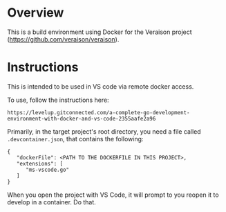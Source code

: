 # Overview
This is a build environment using Docker for the Veraison project (https://github.com/veraison/veraison).

# Instructions
This is intended to be used in VS code via remote docker access.

To use, follow the instructions here: 
```
https://levelup.gitconnected.com/a-complete-go-development-environment-with-docker-and-vs-code-2355aafe2a96
```

Primarily, in the target project's root directory, you need a file called `.devcontainer.json`, that contains the following:
```
{
   "dockerFile": <PATH TO THE DOCKERFILE IN THIS PROJECT>,
   "extensions": [ 
      "ms-vscode.go" 
   ]
}
```

When you open the project with VS Code, it will prompt to you reopen it to develop in a container. Do that.

